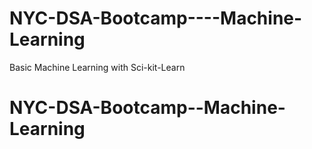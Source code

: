 # NYC-DSA-Bootcamp----Machine-Learning
Basic Machine Learning with Sci-kit-Learn
# NYC-DSA-Bootcamp--Machine-Learning
